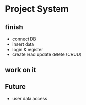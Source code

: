 # Project System

## finish

- connect DB
- insert data
- login & register
- create read update delete (CRUD)

## work on it

## Future

- user data access
